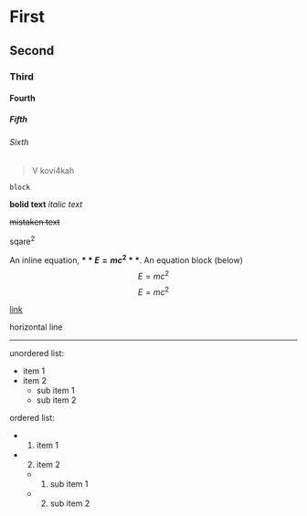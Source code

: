 # First
## Second
### Third
#### Fourth
##### Fifth
###### Sixth

> V kovi4kah

```
block
```

**bolid text**
_italic text_

~~mistaken text~~

sqare<sup>2</sup>

An inline equation, **$**E=mc^2**$**. An equation block (below)
$$E=mc^2$$
$$E=mc^2$$

[link](https://docs.github.com/ru/get-started/writing-on-github/getting-started-with-writing-and-formatting-on-github/basic-writing-and-formatting-syntax#quoting-text)

horizontal line
- - - 
unordered list:
- item 1
- item 2
   - sub item 1 
   - sub item 2

ordered list:
- 1. item 1
- 2. item 2
   - 1. sub item 1
   - 2. sub item 2



